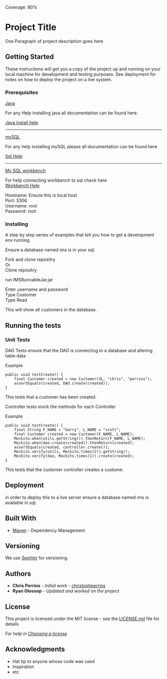 Coverage: 80%
# Project Title

One Paragraph of project description goes here

## Getting Started

These instructions will get you a copy of the project up and running on your local machine for development and testing purposes. See deployment for notes on how to deploy the project on a live system.

### Prerequisites

[Java](https://www.java.com/en/download/)

For any Help installing java all documentation can be found here.

[Java install help](https://www.java.com/en/download/help/index_installing.html)

-------------------------------------  
[mySQL](https://dev.mysql.com/downloads/installer/)

For any help installing mySQL please all documentation can be found here

[Sql Help](https://dev.mysql.com/doc/mysql-installation-excerpt/5.7/en/)

--------------------------------------  
[My SQL workbench](https://dev.mysql.com/downloads/workbench/)  

For help connecting workbench to sql check here  
[Workbench Help](https://www.inmotionhosting.com/support/website/connect-database-remotely-mysql-workbench/)

Hostname: Ensure this is local host  
Port: 3306  
Username: root  
Password: root

### Installing

A step by step series of examples that tell you how to get a development env running  

Ensure a database named ims is in your sql.  

Fork and clone repositry  
Or  
Clone repositry

run IMSRunnableJar.jar  

Enter username and password  
Type Customer  
Type Read

This will show all customers in the database.

## Running the tests
### Unit Tests 

DAO Tests ensure that the DAO is connecting to a database and altering table data 

Example  

	public void testCreate() {
		final Customer created = new Customer(3L, "chris", "perrins");
		assertEquals(created, DAO.create(created));
	}

This tests that a customer has been created.  

Controller tests mock the methods for each Controller  

Example

	public void testCreate() {
		final String F_NAME = "barry", L_NAME = "scott";
		final Customer created = new Customer(F_NAME, L_NAME);
		Mockito.when(utils.getString()).thenReturn(F_NAME, L_NAME);
		Mockito.when(dao.create(created)).thenReturn(created);
		assertEquals(created, controller.create());
		Mockito.verify(utils, Mockito.times(2)).getString();
		Mockito.verify(dao, Mockito.times(1)).create(created);
	}

This tests that the customer controller creates a custome.


## Deployment

in order to deploy this to a live server ensure a database named ims is available in sql.

## Built With

* [Maven](https://maven.apache.org/) - Dependency Management

## Versioning

We use [SemVer](http://semver.org/) for versioning.

## Authors

* **Chris Perrins** - *Initial work* - [christophperrins](https://github.com/christophperrins)
* **Ryan Glossop** - *Updated and worked on the project*

## License

This project is licensed under the MIT license - see the [LICENSE.md](LICENSE.md) file for details 

*For help in [Choosing a license](https://choosealicense.com/)*

## Acknowledgments

* Hat tip to anyone whose code was used
* Inspiration
* etc
